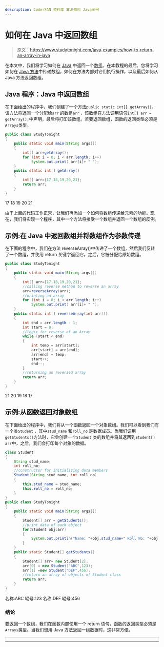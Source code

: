 ```yaml
---
description: CoderFAN 资料库 算法资料 Java示例
---
```


# 如何在 Java 中返回数组

> 原文：<https://www.studytonight.com/java-examples/how-to-return-an-array-in-java>

在本文中，我们将学习如何在 [Java](https://www.studytonight.com/java/) 中返回一个[数组](https://www.studytonight.com/java/array.php)。在本教程的最后，您将学习如何在 [Java 方法](https://www.studytonight.com/java/methods-in-java.php)中传递数组，如何在方法内部对它们执行操作，以及最后如何从 Java 方法返回数组。

## Java 程序：Java 中返回数组

在下面给出的程序中，我们创建了一个方法`public static int[] getArray()`，该方法将返回一个分配给`arr` 的数组`arr` ，该数组在方法调用语句`int[] arr = getArray();`中声明，最后将打印该数组。若要返回数组，函数的返回类型必须是`Arrays`类型。

```java
public class StudyTonight  
{  
	public static void main(String args[])  
	{  
		int[] arr=getArray();           
		for (int i = 0; i < arr.length; i++) 
			System.out.print( arr[i]+ " ");     
	}  
	public static int[] getArray()  
	{  
		int[] arr={17,18,19,20,21};   
		return arr;  
	}  
} 
```

17 18 19 20 21

由于上面的代码工作正常，让我们再添加一个如何将数组传递给元素的功能。现在，我们将实现一个程序，其中一个方法将接受一个数组并返回一个数组的反例。

## 示例:在 Java 中返回数组并将数组作为参数传递

在下面的程序中，我们在方法 reverseArray()中传递了一个数组，然后我们反转了一个数组，并使用 return 关键字返回它，之后，它被分配给原始数组。

```java
public class StudyTonight  
{  
	public static void main(String args[])  
	{  
		int[] arr={17,18,19,20,21};   
		//calling reverse method to reverse an array
		arr=reverseArray(arr); 
		//printing an array
		for (int i = 0; i < arr.length; i++) 
			System.out.print( arr[i]+ " ");     
	}  
	public static int[] reverseArray(int arr[])  
	{  
		int end = arr.length - 1;
		int start = 0;
		//logic for reverse of an Array
		while (start < end)
		{
			int temp = arr[start]; 
			arr[start] = arr[end];
			arr[end] = temp;
			start++;
			end--;
		} 
		//returning an reversed array
		return arr;  
	}  
} 
```

21 20 19 18 17

## 示例:从函数返回对象数组

在下面给出的程序中，我们将从一个函数返回一个对象数组。我们可以看到我们有一个类`Student` ，其中`stud_name` 和`roll_no` 是数据成员。当我们调用`getStudents()`方法时，它会创建一个`Student` 类的数组并将其返回到`Student[] arr`中，之后，我们会打印每个对象的数据。

```java
class Student
{
	String stud_name;
	int roll_no;
	//constructor for initializing data members
	Student(String stud_name, int roll_no)
	{
		this.stud_name = stud_name;
		this.roll_no = roll_no;
	}
}
public class StudyTonight  
{  
	public static void main(String args[])  
	{  
		Student[] arr = getStudents();
		//print data of each object
		for(Student obj:arr)
		{
			System.out.println("Name: "+obj.stud_name+" Roll No: "+obj.roll_no);
		}
	}  
	public static Student[] getStudents()  
	{
		Student[] arr= new Student[2];
		arr[0] = new Student("ABC",123);
		arr[1] =new Student("DEF",456);
		//return an array of objects of Student class
		return arr;		 
	}  
} 
```

名称:ABC 辊号:123
名称:DEF 辊号:456

### 结论

要返回一个数组，我们在函数内部使用一个 return 语句，函数的返回类型必须是`Arrays`类型。当我们想用 Java 方法返回一组数据时，这非常方便。

* * *

* * *